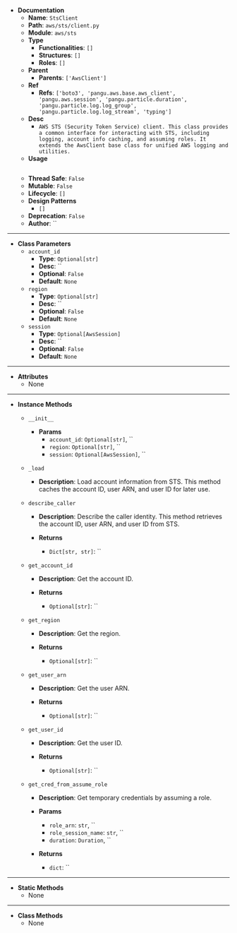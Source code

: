 - **Documentation**
    - **Name**: `StsClient`
    - **Path**: `aws/sts/client.py`
    - **Module**: `aws/sts`
    - **Type**
        - **Functionalities**: `[]`
        - **Structures**: `[]`
        - **Roles**: `[]`
    - **Parent**
        - **Parents**: `['AwsClient']`
    - **Ref**
        - **Refs**: `['boto3', 'pangu.aws.base.aws_client', 'pangu.aws.session', 'pangu.particle.duration', 'pangu.particle.log.log_group', 'pangu.particle.log.log_stream', 'typing']`
    - **Desc**
        - `AWS STS (Security Token Service) client.
This class provides a common interface for interacting with STS, including logging, account info caching,
and assuming roles. It extends the AwsClient base class for unified AWS logging and utilities.`
    - **Usage**
        ```python
        
        ```
    - **Thread Safe**: `False`
    - **Mutable**: `False`
    - **Lifecycle**: `[]`
    - **Design Patterns**
        - `[]`
    - **Deprecation**: `False`
    - **Author**: ``

---

- **Class Parameters**
    - `account_id`
        - **Type**: `Optional[str]`
        - **Desc**: ``
        - **Optional**: `False`
        - **Default**: `None`
    - `region`
        - **Type**: `Optional[str]`
        - **Desc**: ``
        - **Optional**: `False`
        - **Default**: `None`
    - `session`
        - **Type**: `Optional[AwsSession]`
        - **Desc**: ``
        - **Optional**: `False`
        - **Default**: `None`

---

- **Attributes**
    - None

---

- **Instance Methods**
    - `__init__`

        - **Params**
            - `account_id`: `Optional[str]`, ``
            - `region`: `Optional[str]`, ``
            - `session`: `Optional[AwsSession]`, ``



    - `_load`
        - **Description**: Load account information from STS.
This method caches the account ID, user ARN, and user ID for later use.




    - `describe_caller`
        - **Description**: Describe the caller identity.
This method retrieves the account ID, user ARN, and user ID from STS.


        - **Returns**
            - `Dict[str, str]`: ``


    - `get_account_id`
        - **Description**: Get the account ID.


        - **Returns**
            - `Optional[str]`: ``


    - `get_region`
        - **Description**: Get the region.


        - **Returns**
            - `Optional[str]`: ``


    - `get_user_arn`
        - **Description**: Get the user ARN.


        - **Returns**
            - `Optional[str]`: ``


    - `get_user_id`
        - **Description**: Get the user ID.


        - **Returns**
            - `Optional[str]`: ``


    - `get_cred_from_assume_role`
        - **Description**: Get temporary credentials by assuming a role.

        - **Params**
            - `role_arn`: `str`, ``
            - `role_session_name`: `str`, ``
            - `duration`: `Duration`, ``

        - **Returns**
            - `dict`: ``



---

- **Static Methods**
    - None

---

- **Class Methods**
    - None
